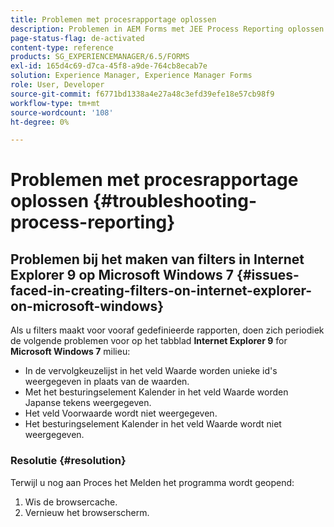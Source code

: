 ```yaml
---
title: Problemen met procesrapportage oplossen
description: Problemen in AEM Forms met JEE Process Reporting oplossen
page-status-flag: de-activated
content-type: reference
products: SG_EXPERIENCEMANAGER/6.5/FORMS
exl-id: 165d4c69-d7ca-45f8-a9de-764cb8ecab7e
solution: Experience Manager, Experience Manager Forms
role: User, Developer
source-git-commit: f6771bd1338a4e27a48c3efd39efe18e57cb98f9
workflow-type: tm+mt
source-wordcount: '108'
ht-degree: 0%

---
```


# Problemen met procesrapportage oplossen {#troubleshooting-process-reporting}

## Problemen bij het maken van filters in Internet Explorer 9 op Microsoft Windows 7 {#issues-faced-in-creating-filters-on-internet-explorer-on-microsoft-windows}

Als u filters maakt voor vooraf gedefinieerde rapporten, doen zich periodiek de volgende problemen voor op het tabblad **Internet Explorer 9** for **Microsoft Windows 7** milieu:

* In de vervolgkeuzelijst in het veld Waarde worden unieke id&#39;s weergegeven in plaats van de waarden.
* Met het besturingselement Kalender in het veld Waarde worden Japanse tekens weergegeven.
* Het veld Voorwaarde wordt niet weergegeven.
* Het besturingselement Kalender in het veld Waarde wordt niet weergegeven.

### Resolutie {#resolution}

Terwijl u nog aan Proces het Melden het programma wordt geopend:

1. Wis de browsercache.
1. Vernieuw het browserscherm.
